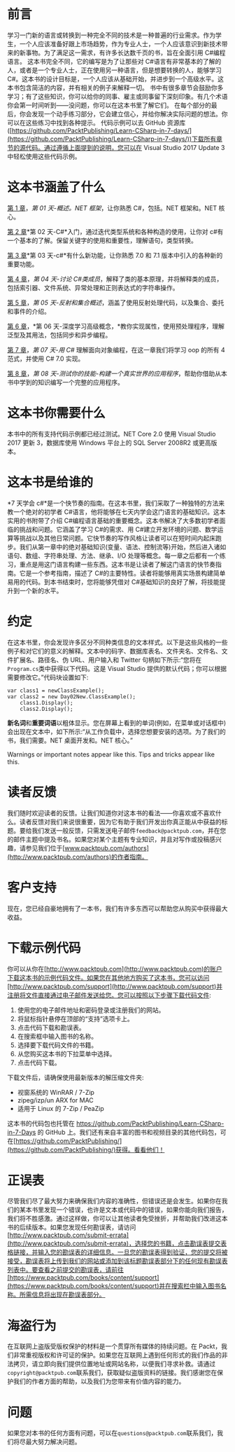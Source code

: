 # 前言

学习一门新的语言或转换到一种完全不同的技术是一种普遍的行业需求。作为学生，一个人应该准备好跟上市场趋势，作为专业人士，一个人应该意识到新技术带来的新事物。为了满足这一需求，有许多长达数千页的书，旨在全面引用 C#编程语言。
这本书完全不同，它的编写是为了让那些对 C#语言有非常基本的了解的人，或者是一个专业人士，正在使用另一种语言，但是想要转换的人，能够学习 C#。这本书的设计目标是，一个人应该从基础开始，并进步到一个高级水平。这本书包含简洁的内容，并有相关的例子来解释一切。
书中有很多章节会鼓励你多学习；有了这些知识，你可以给你的同事、雇主或同事留下深刻印象。有几个术语你会第一时间听到——没问题，你可以在这本书里了解它们。
在每个部分的最后，你会发现一个动手练习部分，它会建立信心，并给你解决实际问题的想法。你可以在这些练习中找到各种提示。
代码示例可以去 GitHub 资源库([https://github.com/PacktPublishing/Learn-CSharp-in-7-days/](https://github.com/PacktPublishing/Learn-CSharp-in-7-days/))下载所有章节的源代码。通过遵循上面提到的说明，您可以在 Visual Studio 2017 Update 3 中轻松使用这些代码示例。

# 这本书涵盖了什么

[第 1 章](1.html#K0RQ0-cd07d0bec7404d1cb3fdb41e48e5618f)，*第 01 天-概述。NET 框架*，让你熟悉 C#，包括。NET 框架和。NET 核心。

[第 2 章](2.html#UGI00-cd07d0bec7404d1cb3fdb41e48e5618f)*第 02 天-C#*入门，通过迭代类型系统和各种构造的使用，让你对 c#有一个基本的了解。保留关键字的使用和重要性，理解语句，类型转换。

[第 3 章](3.html#2NNJO0-cd07d0bec7404d1cb3fdb41e48e5618f)*第 03 天-c#*有什么新功能，让你熟悉 7.0 和 7.1 版本中引入的各种新的重要功能。

[第 4 章](4.html#3HFIU0-cd07d0bec7404d1cb3fdb41e48e5618f)，*第 04 天-讨论 C#类成员*，解释了类的基本原理，并将解释类的成员，包括索引器、文件系统、异常处理和正则表达式的字符串操作。

[第 5 章](5.html#56SIE0-cd07d0bec7404d1cb3fdb41e48e5618f)，*第 05 天-反射和集合概述*，涵盖了使用反射处理代码，以及集合、委托和事件的介绍。

[第 6 章](6.html#688M40-cd07d0bec7404d1cb3fdb41e48e5618f)，*第 06 天-深度学习高级概念，*教你实现属性，使用预处理程序，理解泛型及其用法，包括同步和异步编程。

[第 7 章](7.html#72V5S0-cd07d0bec7404d1cb3fdb41e48e5618f)，*第 07 天-用*
*C#* 理解面向对象编程，在这一章我们将学习 oop 的所有 4 范式，并使用 C# 7.0 实现。

[第 8 章](8.html#7PRJC0-cd07d0bec7404d1cb3fdb41e48e5618f)，*第 08 天-测试你的技能-构建一个真实世界的应用程序*，帮助你借助从本书中学到的知识编写一个完整的应用程序。

# 这本书你需要什么

本书中的所有支持代码示例都已经过测试。NET Core 2.0 使用 Visual Studio 2017 更新 3，数据库使用 Windows 平台上的 SQL Server 2008R2 或更高版本。

# 这本书是给谁的

*7 天学会 c#*是一个快节奏的指南。在这本书里，我们采取了一种独特的方法来教一个绝对的初学者 C#语言，他将能够在七天内学会这门语言的基础知识。这本实用的书附带了介绍 C#编程语言基础的重要概念。这本书解决了大多数初学者面临的挑战和问题。它涵盖了学习 C#的需求、用 C#建立开发环境的问题、数学运算等挑战以及其他日常问题。它快节奏的写作风格让读者可以在短时间内起床跑步。我们从第一章中的绝对基础知识(变量、语法、控制流等)开始，然后进入诸如语句、数组、字符串处理、方法、继承、I/O 处理等概念。每一章之后都有一个练习，重点是用这门语言构建一些东西。这本书是让读者了解这门语言的快节奏指南。它是一个参考指南，描述了 C#的主要特性。读者将能够用真实场景构建简单易用的代码。到本书结束时，您将能够凭借对 C#基础知识的良好了解，将技能提升到一个新的水平。

# 约定

在这本书里，你会发现许多区分不同种类信息的文本样式。以下是这些风格的一些例子和对它们的意义的解释。文本中的码字、数据库表名、文件夹名、文件名、文件扩展名、路径名、伪 URL、用户输入和 Twitter 句柄如下所示:“您将在`Program.cs`类中获得以下代码。这是 Visual Studio 提供的默认代码；你可以根据需要修改它。”代码块设置如下:

```
var class1 = newClassExample(); 
var class2 = new Day02New.ClassExample(); 
    class1.Display(); 
    class2.Display(); 
```

**新名词**和**重要词语**以粗体显示。您在屏幕上看到的单词(例如，在菜单或对话框中)会出现在文本中，如下所示:“从工作负载中，选择您想要安装的选项。为了我们的书，我们需要。NET 桌面开发和。NET 核心。”

Warnings or important notes appear like this. Tips and tricks appear like this.

# 读者反馈

我们随时欢迎读者的反馈。让我们知道你对这本书的看法——你喜欢或不喜欢什么。读者反馈对我们来说很重要，因为它有助于我们开发出你真正能从中获益的标题。要给我们发送一般反馈，只需发送电子邮件`feedback@packtpub.com`，并在您的邮件主题中提及书名。如果您对某个主题有专业知识，并且对写作或投稿感兴趣，请参见我们位于[www.packtpub.com/authors](http://www.packtpub.com/authors)的作者指南。

# 客户支持

现在，您已经自豪地拥有了一本书，我们有许多东西可以帮助您从购买中获得最大收益。

# 下载示例代码

你可以从你在[http://www.packtpub.com](http://www.packtpub.com)的账户下载这本书的示例代码文件。如果您在其他地方购买了这本书，您可以访问[http://www.packtpub.com/support](http://www.packtpub.com/support)并注册将文件直接通过电子邮件发送给您。您可以按照以下步骤下载代码文件:

1.  使用您的电子邮件地址和密码登录或注册我们的网站。
2.  将鼠标指针悬停在顶部的“支持”选项卡上。
3.  点击代码下载和勘误表。
4.  在搜索框中输入图书的名称。
5.  选择要下载代码文件的书籍。
6.  从您购买这本书的下拉菜单中选择。
7.  点击代码下载。

下载文件后，请确保使用最新版本的解压缩文件夹:

*   视窗系统的 WinRAR / 7-Zip
*   zipeg/izp/un ARX for MAC
*   适用于 Linux 的 7-Zip / PeaZip

这本书的代码包也托管在 https://github.com/PacktPublishing/Learn-CSharp-in-7-Days 的 GitHub 上。我们还有来自丰富的图书和视频目录的其他代码包，可在[https://github.com/PacktPublishing/](https://github.com/PacktPublishing/)获得。看看他们！

# 正误表

尽管我们尽了最大努力来确保我们内容的准确性，但错误还是会发生。如果你在我们的某本书里发现一个错误，也许是文本或代码中的错误，如果你能向我们报告，我们将不胜感激。通过这样做，你可以让其他读者免受挫折，并帮助我们改进这本书的后续版本。如果您发现任何勘误表，请访问[http://www.packtpub.com/submit-errata](http://www.packtpub.com/submit-errata)，选择您的书籍，点击勘误表提交表格链接，并输入您的勘误表的详细信息。一旦您的勘误表得到验证，您的提交将被接受，勘误表将上传到我们的网站或添加到该标题勘误表部分下的任何现有勘误表列表中。要查看之前提交的勘误表，请前往[https://www.packtpub.com/books/content/support](https://www.packtpub.com/books/content/support)并在搜索栏中输入图书名称。所需信息将出现在勘误表部分。

# 海盗行为

在互联网上盗版受版权保护的材料是一个贯穿所有媒体的持续问题。在 Packt，我们非常重视版权和许可证的保护。如果您在互联网上遇到任何形式的我们作品的非法拷贝，请立即向我们提供位置地址或网站名称，以便我们寻求补救。请通过`copyright@packtpub.com`联系我们，获取疑似盗版资料的链接。我们感谢您在保护我们的作者方面的帮助，以及我们为您带来有价值内容的能力。

# 问题

如果您对本书的任何方面有问题，可以在`questions@packtpub.com`联系我们，我们将尽最大努力解决问题。